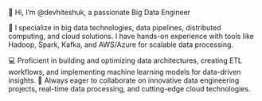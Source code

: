 👋 Hi, I’m @devhiteshuk, a passionate Big Data Engineer

👀 I specialize in big data technologies, data pipelines, distributed computing, and cloud solutions. I have hands-on experience with tools like Hadoop, Spark, Kafka, and AWS/Azure for scalable data processing.

💻 Proficient in building and optimizing data architectures, creating ETL workflows, and implementing machine learning models for data-driven insights.
🚀 Always eager to collaborate on innovative data engineering projects, real-time data processing, and cutting-edge cloud technologies.

<!---
devhiteshuk/devhiteshuk is a ✨ special ✨ repository because its `README.md` (this file) appears on your GitHub profile.
You can click the Preview link to take a look at your changes.
--->
